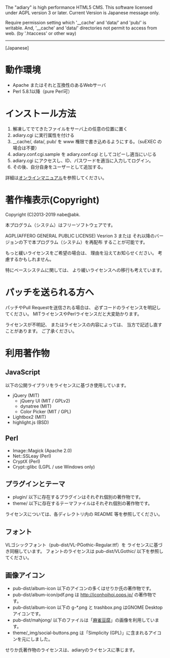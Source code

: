The "adiary" is high performance HTML5 CMS.
This software licensed under AGPL version 3 or later.
Current Version is Japanese message only.

Require permission setting which '__cache' and 'data/' and 'pub/' is writable.
And, '__cache' and 'data/' directories not permit to access from web.
(by '.htaccess' or other way)

----------------------------------------------------------------------
[Japanese]

# 動作環境

  * Apache またはそれと互換性のあるWebサーバ
  * Perl 5.8.1以降（pure Perl可）

# インストール方法

  1. 解凍してでてきたファイルをサーバ上の任意の位置に置く
  2. adiary.cgi に実行属性を付ける
  3. __cache/, data/, pub/ を www 権限で書き込めるようにする。（suEXEC の場合は不要）
  4. adiary.conf.cgi.sample を adiary.conf.cgi としてコピーし適当にいじる
  5. adiary.cgi にアクセスし、ID、パスワードを適当に入力してログイン。
  6. その後、自分自身をユーザーとして追加する。

詳細は[オンラインマニュアル](http://adiary.org/v3man/)を参照してください。

# 著作権表示(Copyright)

 Copyright (C)2013-2019 nabe@abk.

本プログラム（システム）はフリーソフトウェアです。

AGPL(AFFERO GENERAL PUBLIC LICENSE) Vesrion 3 または
それ以降のバージョンの下で本プログラム（システム）を再配布
することが可能です。

もっと緩いライセンスをご希望の場合は、
理由を沿えてお知らせください。
考慮するかもしれません。

特にベースシステムに関しては、
より緩いライセンスへの移行も考えています。

# パッチを送られる方へ

パッチやPull Requestを送信される場合は、
必ずコードのライセンスを明記してください。
MITライセンスやPerlライセンスだと大変助かります。

ライセンスが不明記、
またはライセンスの内容によっては、
当方で記述し直すことがあります。
ご了承ください。

# 利用著作物

## JavaScript

以下の公開ライブラリをライセンスに基づき使用しています。

  * jQuery (MIT)
    * jQuery UI (MIT / GPLv2)
    * dynatree  (MIT)
    * Color Picker (MIT / GPL)
  * Lightbox2 (MIT)
  * highlight.js (BSD)

## Perl

  * Image::Magick (Apache 2.0)
  * Net::SSLeay (Perl)
  * CryptX (Perl)
  * Crypt::glibc (LGPL / use Windows only)

## プラグインとテーマ

  * plugin/ 以下に存在するプラグインはそれぞれ個別の著作物です。
  * theme/ 以下に存在するテーマファイルはそれぞれ個別の著作物です。

ライセンスについては、各ディレクトリ内の README 等を参照してください。

## フォント

VLゴシックフォント（pub-dist/VL-PGothic-Regular.ttf）を
ライセンスに基づき同梱しています。
フォントのライセンスは pub-dist/VLGothic/ 以下を参照してください。

## 画像アイコン

  * pub-dist/album-icon  以下のアイコンの多くはせりか氏の著作物です。
  * pub-dist/album-icon/pdf.png は http://iconhoihoi.oops.jp/ の著作物です。
  * pub-dist/album-icon  以下の g-*.png と trashbox.png はGNOME Desktopアイコンです。
  * pub-dist/mahjong/ 以下のファイルは「[麻雀豆腐](http://majandofu.com/mahjong-images)」の画像を利用しています。
  * theme/_img/social-buttons.png は「Simplicity (GPL)」に含まれるアイコンを元にしました。

せりか氏著作物のライセンスは、adiaryのライセンスに準じます。
